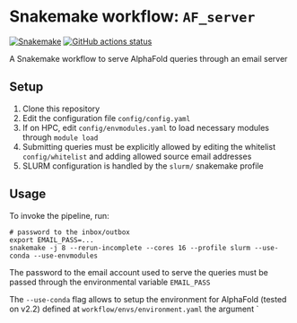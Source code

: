 # Snakemake workflow: `AF_server`

[![Snakemake](https://img.shields.io/badge/snakemake-≥6.3.0-brightgreen.svg)](https://snakemake.github.io)
[![GitHub actions status](https://github.com/<owner>/<repo>/workflows/Tests/badge.svg?branch=main)](https://github.com/<owner>/<repo>/actions?query=branch%3Amain+workflow%3ATests)


A Snakemake workflow to serve AlphaFold queries through an email server


## Setup

1. Clone this repository
2. Edit the configuration file `config/config.yaml`
3. If on HPC, edit `config/envmodules.yaml` to load necessary modules through `module load`
4. Submitting queries must be explicitly allowed by editing the whitelist `config/whitelist` and adding allowed source email addresses
5. SLURM configuration is handled by the `slurm/` snakemake profile

## Usage

To invoke the pipeline, run:

```
# password to the inbox/outbox
export EMAIL_PASS=...
snakemake -j 8 --rerun-incomplete --cores 16 --profile slurm --use-conda --use-envmodules
```

The password to the email account used to serve the queries must be passed through the environmental variable `EMAIL_PASS`

The `--use-conda` flag allows to setup the environment for AlphaFold (tested on v2.2) defined at `workflow/envs/environment.yaml` the argument `
